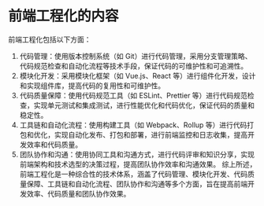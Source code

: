# 前端工程化的内容
前端工程化包括以下方面：
1. 代码管理：使用版本控制系统（如 Git）进行代码管理，采用分支管理策略、代码规范检查和自动化流程等技术手段，保证代码的可维护性和可追溯性。
2. 模块化开发：采用模块化框架（如 Vue.js、React 等）进行组件化开发，设计和实现组件库，提高代码的复用性和可维护性。
3. 代码质量保障：使用代码规范工具（如 ESLint、Prettier 等）进行代码规范检查，实现单元测试和集成测试，进行性能优化和代码优化，保证代码的质量和稳定性。
4. 工具链和自动化流程：使用构建工具（如 Webpack、Rollup 等）进行代码打包和优化，实现自动化发布、打包和部署，进行前端监控和日志收集，提高开发效率和代码质量。
5. 团队协作和沟通：使用协同工具和沟通方式，进行代码评审和知识分享，实现前端架构和技术选型的决策过程，提高团队协作效率和沟通效果。
综上所述，前端工程化是一种综合性的技术体系，涵盖了代码管理、模块化开发、代码质量保障、工具链和自动化流程、团队协作和沟通等多个方面，旨在提高前端开发效率、代码质量和团队协作效果。